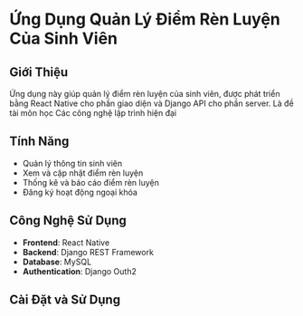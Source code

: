 # Ứng Dụng Quản Lý Điểm Rèn Luyện Của Sinh Viên

## Giới Thiệu
Ứng dụng này giúp quản lý điểm rèn luyện của sinh viên, được phát triển bằng React Native cho phần giao diện và Django API cho phần server.
Là đề tài môn học Các công nghệ lập trình hiện đại
## Tính Năng
- Quản lý thông tin sinh viên
- Xem và cập nhật điểm rèn luyện
- Thống kê và báo cáo điểm rèn luyện
- Đăng ký hoạt động ngoại khóa

## Công Nghệ Sử Dụng
- **Frontend**: React Native
- **Backend**: Django REST Framework
- **Database**: MySQL
- **Authentication**: Django Outh2

## Cài Đặt và Sử Dụng
